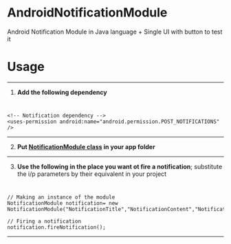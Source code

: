 # AndroidNotificationModule
Android Notification Module in Java language + Single UI with button to test it

# **Usage**
***
1. **Add the following dependency** 
#
    <!-- Notification dependency -->
    <uses-permission android:name="android.permission.POST_NOTIFICATIONS" />
-- --
2. **Put [NotificationModule class](https://github.com/mossssama/AndroidNotificationModule/blob/main/Notify/app/src/main/java/com/example/notify/NotificationModule.java) in your app folder**
-- --
3. **Use the following in the place you want ot fire a notification**; substitute the i/p parameters by their equivalent in your project
#
    // Making an instance of the module
    NotificationModule notification= new NotificationModule("NotificationTitle","NotificationContent","NotificationName",R.drawable.ic_launcher_foreground,MainActivity.this,CHANNEL_ID);

    // Firing a notification
    notification.fireNotification();
-- --

